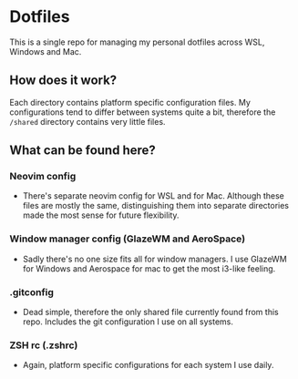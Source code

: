 # Dotfiles

This is a single repo for managing my personal dotfiles across WSL, Windows and Mac.

## How does it work?

Each directory contains platform specific configuration files. My configurations tend to differ between systems quite a bit, therefore the `/shared` directory contains very little files.

## What can be found here?

### Neovim config

- There's separate neovim config for WSL and for Mac. Although these files are mostly the same, distinguishing them into separate directories made the most sense for future flexibility.

### Window manager config (GlazeWM and AeroSpace)

- Sadly there's no one size fits all for window managers. I use GlazeWM for Windows and Aerospace for mac to get the most i3-like feeling.

### .gitconfig

- Dead simple, therefore the only shared file currently found from this repo. Includes the git configuration I use on all systems.

### ZSH rc (.zshrc)

- Again, platform specific configurations for each system I use daily.
